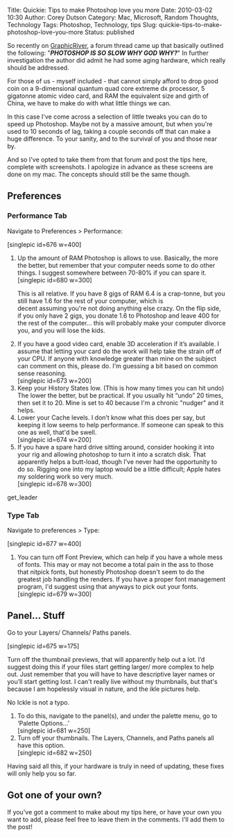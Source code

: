 Title: Quickie: Tips to make Photoshop love you more
Date: 2010-03-02 10:30
Author: Corey Dutson
Category: Mac, Microsoft, Random Thoughts, Technology
Tags: Photoshop, Technology, tips
Slug: quickie-tips-to-make-photoshop-love-you-more
Status: published

So recently on
[GraphicRiver](http://graphicriver.net/?ref-Corey%20Dutson "GraphicRiver.net"),
a forum thread came up that basically outlined the following:
"***PHOTOSHOP IS SO SLOW WHY GOD WHY?***" In further investigation the
author did admit he had some aging hardware, which really should be
addressed.

For those of us - myself included - that cannot simply afford to drop
good coin on a 9-dimensional quantum quad core extreme dx processor, 5
gigatonne atomic video card, and RAM the equivalent size and girth of
China, we have to make do with what little things we can.

In this case I've come across a selection of little tweaks you can do to
speed up Photoshop. Maybe not by a massive amount, but when you're used
to 10 seconds of lag, taking a couple seconds off that can make a huge
difference. To your sanity, and to the survival of you and those near
by.

And so I've opted to take them from that forum and post the tips here,
complete with screenshots. I apologize in advance as these screens are
done on my mac. The concepts should still be the same though.<!--more-->

Preferences
-----------

### Performance Tab

Navigate to Preferences &gt; Performance:

\[singlepic id=676 w=400\]

1.  Up the amount of RAM Photoshop is allows to use. Basically, the more
    the better, but remember that your computer needs some to do
    other things. I suggest somewhere between 70-80% if you can spare
    it.  
    \[singlepic id=680 w=300\]
    </p>
    <p>
    This is all relative. If you have 8 gigs of RAM 6.4 is a crap-tonne,
    but you still have 1.6 for the rest of your computer, which is
    decent assuming you're not doing anything else crazy. On the flip
    side, if you only have 2 gigs, you donate 1.6 to Photoshop and leave
    400 for the rest of the computer... this will probably make your
    computer divorce you, and you will lose the kids.
2.  If you have a good video card, enable 3D acceleration if
    it’s available. I assume that letting your card do the work will
    help take the strain off of your CPU. If anyone with knowledge
    greater than mine on the subject can comment on this, please do. I'm
    guessing a bit based on common sense reasoning.  
    \[singlepic id=673 w=200\]
3.  Keep your History States low. (This is how many times you can
    hit undo) The lower the better, but be practical. If you usually hit
    “undo” 20 times, then set it to 20. Mine is set to 40 because I'm a
    chronic "nudger" and it helps.
4.  Lower your Cache levels. I don’t know what this does per say, but
    keeping it low seems to help performance. If someone can speak to
    this one as well, that'd be swell.  
    \[singlepic id=674 w=200\]
5.  If you have a spare hard drive sitting around, consider hooking it
    into your rig and allowing photoshop to turn it into a scratch disk.
    That apparently helps a butt-load, though I’ve never had the
    opportunity to do so. Rigging one into my laptop would be a little
    difficult; Apple hates my soldering work so very much.  
    \[singlepic id=678 w=300\]

get\_leader

### Type Tab

Navigate to preferences &gt; Type:

\[singlepic id=677 w=400\]

1.  You can turn off Font Preview, which can help if you have a whole
    mess of fonts. This may or may not become a total pain in the ass to
    those that nitpick fonts, but honestly Photoshop doesn't seem to do
    the greatest job handling the renders. If you have a proper font
    management program, I'd suggest using that anyways to pick out your
    fonts.  
    \[singlepic id=679 w=300\]

Panel... Stuff
--------------

Go to your Layers/ Channels/ Paths panels.

\[singlepic id=675 w=175\]

Turn off the thumbnail previews, that will apparently help out a lot.
I’d suggest doing this if your files start getting larger/ more complex
to help out. Just remember that you will have to have descriptive layer
names or you’ll start getting lost. I can't really live without my
thumbnails, but that's because I am hopelessly visual in nature, and the
ikle pictures help.

No Ickle is not a typo.

1.  To do this, navigate to the panel(s), and under the palette menu, go
    to ‘Palette Options…’  
    \[singlepic id=681 w=250\]
2.  Turn off your thumbnails. The Layers, Channels, and Paths panels all
    have this option.  
    \[singlepic id=682 w=250\]

Having said all this, if your hardware is truly in need of updating,
these fixes will only help you so far.

Got one of your own?
--------------------

If you've got a comment to make about my tips here, or have your own you
want to add, please feel free to leave them in the comments. I'll add
them to the post!
